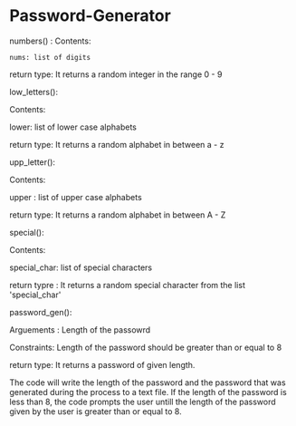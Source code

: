 # Password-Generator
numbers() :
  Contents: 
  
    nums: list of digits
  
  return type: It returns a random integer in the range 0 - 9


low_letters():

Contents:

lower: list of lower case alphabets

return type: It returns a random alphabet in between a - z
      

upp_letter():

Contents:

upper : list of upper case alphabets

return type: It returns a random alphabet in between A - Z
      

special():

Contents:

special_char: list of special characters

return typre : It returns a random special character from the list 'special_char'



password_gen():

Arguements : Length of the passowrd

Constraints: Length of the password should be greater than or equal to 8

return type: It returns a password of given length.


The code will write the length of the password and the password that was generated during the process to a text file. If the length of the password is less than 8, the code prompts the user untill the length of the password given by the user is greater than or equal to 8.
  

